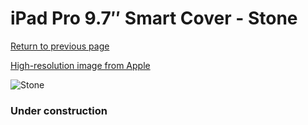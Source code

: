 # iPad Pro 9.7″ Smart Cover - Stone

[Return to previous page](/ipad_pro97)

[High-resolution image from Apple](https://store.storeimages.cdn-apple.com/8756/as-images.apple.com/is/MM2E2?wid=4500&hei=4500&fmt=png)

<div style="width: 384px"><img src="/everyphone/MM2E2.png" alt="Stone"></div>

### Under construction
